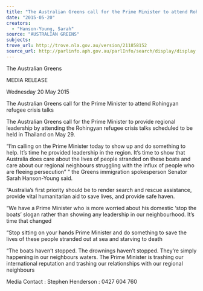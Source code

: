 ```yaml
---
title: "The Australian Greens call for the Prime Minister to attend Rohingyan refugee crisis talks"
date: "2015-05-20"
creators:
  - "Hanson-Young, Sarah"
source: "AUSTRALIAN GREENS"
subjects:
trove_url: http://trove.nla.gov.au/version/211858152
source_url: http://parlinfo.aph.gov.au/parlInfo/search/display/display.w3p;query=Id%3A%22media/pressrel/3842305%22
---
```


 

 

 The Australian Greens   

 MEDIA RELEASE   

 Wednesday 20 May 2015   

 The Australian Greens call for the Prime Minister to attend Rohingyan refugee crisis talks   

 

 The Australian Greens call for the Prime Minister to provide regional leadership by attending the  Rohingyan refugee crisis talks scheduled to be held in Thailand on May 29.   

 “I’m calling on the Prime Minister today to show up and do something to help. It’s time he provided  leadership in the region. It’s time to show that Australia does care about the lives of people stranded on  these boats and care about our regional neighbours struggling with the influx of people who are fleeing  persecution” ” the Greens immigration spokesperson Senator Sarah Hanson-Young said.   

 “Australia’s first priority should be to render search and rescue assistance, provide vital humanitarian  aid  to save lives, and provide safe haven.   

 “We have a Prime Minister who is more worried about his domestic ‘stop the boats’ slogan rather than  showing any leadership in our neighbourhood. It’s time that changed   

 “Stop sitting on your hands Prime Minister and do something to save the lives of these people stranded  out at sea and starving to death   

 “The boats haven’t stopped. The drownings haven’t stopped. They’re simply happening in our  neighbours waters. The Prime Minister is trashing our international reputation and trashing our  relationships with our regional neighbours   

 Media Contact : Stephen Henderson : 0427 604 760   

